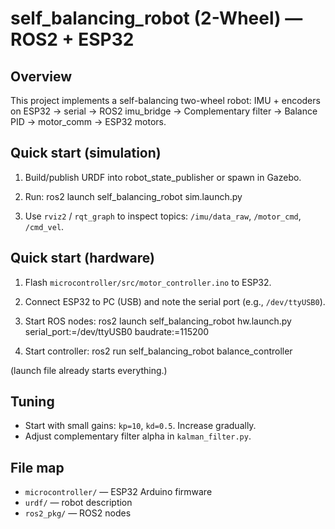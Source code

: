 # self_balancing_robot (2-Wheel) — ROS2 + ESP32

## Overview
This project implements a self-balancing two-wheel robot: IMU + encoders on ESP32 -> serial -> ROS2 imu_bridge -> Complementary filter -> Balance PID -> motor_comm -> ESP32 motors.

## Quick start (simulation)
1. Build/publish URDF into robot_state_publisher or spawn in Gazebo.
2. Run:
ros2 launch self_balancing_robot sim.launch.py

3. Use `rviz2` / `rqt_graph` to inspect topics: `/imu/data_raw`, `/motor_cmd`, `/cmd_vel`.

## Quick start (hardware)
1. Flash `microcontroller/src/motor_controller.ino` to ESP32.
2. Connect ESP32 to PC (USB) and note the serial port (e.g., `/dev/ttyUSB0`).
3. Start ROS nodes:
ros2 launch self_balancing_robot hw.launch.py serial_port:=/dev/ttyUSB0 baudrate:=115200

4. Start controller:
ros2 run self_balancing_robot balance_controller

(launch file already starts everything.)

## Tuning
- Start with small gains: `kp=10`, `kd=0.5`. Increase gradually.
- Adjust complementary filter alpha in `kalman_filter.py`.

## File map
- `microcontroller/` — ESP32 Arduino firmware
- `urdf/` — robot description
- `ros2_pkg/` — ROS2 nodes

